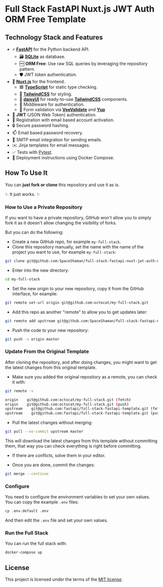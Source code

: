 # Full Stack FastAPI Nuxt.js JWT Auth ORM Free Template

## Technology Stack and Features

- ⚡ [**FastAPI**](https://fastapi.tiangolo.com) for the Python backend API.
    - 🗃 [**SQLite**](https://www.sqlite.org) as database.
    - 🆓 **ORM Free**: Use raw SQL queries by leveraging the repository pattern.
    - 🛡 JWT token authentication.
- 🚀 [**Nuxt.js**](https://nuxt.com) for the frontend.
    - 🟦 [**TypeScript**](https://www.typescriptlang.org) for static type checking.
    - 🎨 [**TailwindCSS**](https://tailwindcss.com) for styling.
    - 🧩 [**daisyUI**](https://daisyui.com) for ready-to-use [**TailwindCSS**](https://tailwindcss.com) components.
    - 🔐 Middleware for authentication.
    - 📝 Form validation via [**VeeValidate**](https://vee-validate.logaretm.com) and [**Yup**](https://yup-docs.vercel.app/)
- 🔑 **JWT** (JSON Web Token) authentication.
- 📝 Registration with email based account activation.
- 🔒 Secure password hashing.
- 📫 Email based password recovery.
- 📧 SMTP email integration for sending emails.
- ✉️ Jinja templates for email messages.
- ✅ Tests with [Pytest](https://pytest.org).
- 🚢 Deployment instructions using Docker Compose.

## How To Use It

You can **just fork or clone** this repository and use it as is.

✨ It just works. ✨

### How to Use a Private Repository

If you want to have a private repository, GitHub won't allow you to simply fork it as it doesn't allow changing the visibility of forks.

But you can do the following:

- Create a new GitHub repo, for example `my-full-stack`.
- Clone this repository manually, set the name with the name of the project you want to use, for example `my-full-stack`:

```bash
git clone git@github.com:SpaceShaman/full-stack-fastapi-nuxt-jwt-auth-orm-free-template my-full-stack
```

- Enter into the new directory:

```bash
cd my-full-stack
```

- Set the new origin to your new repository, copy it from the GitHub interface, for example:

```bash
git remote set-url origin git@github.com:octocat/my-full-stack.git
```

- Add this repo as another "remote" to allow you to get updates later:

```bash
git remote add upstream git@github.com:SpaceShaman/full-stack-fastapi-nuxt-jwt-auth-orm-free-template
```

- Push the code to your new repository:

```bash
git push -u origin master
```

### Update From the Original Template

After cloning the repository, and after doing changes, you might want to get the latest changes from this original template.

- Make sure you added the original repository as a remote, you can check it with:

```bash
git remote -v

origin    git@github.com:octocat/my-full-stack.git (fetch)
origin    git@github.com:octocat/my-full-stack.git (push)
upstream    git@github.com:fastapi/full-stack-fastapi-template.git (fetch)
upstream    git@github.com:fastapi/full-stack-fastapi-template.git (push)
```

- Pull the latest changes without merging:

```bash
git pull --no-commit upstream master
```

This will download the latest changes from this template without committing them, that way you can check everything is right before committing.

- If there are conflicts, solve them in your editor.

- Once you are done, commit the changes:

```bash
git merge --continue
```

### Configure

You need to configure the environment variables to set your own values.
You can copy the example `.env` files:

```bash
cp .env.default .env
```

And then edit the `.env` file and set your own values.

### Run the Full Stack

You can run the full stack with:

```bash
docker-compose up
```

## License

This project is licensed under the terms of the [MIT license](/LICENSE).
